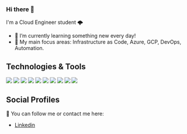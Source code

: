 <!--
**Selmouni-Abdelilah/Selmouni-Abdelilah** is a ✨ _special_ ✨ repository because its `README.md` (this file) appears on your GitHub profile.

Here are some ideas to get you started:

- 🔭 I’m currently working on ...
- 🌱 I’m currently learning ...
- 👯 I’m looking to collaborate on ...
- 🤔 I’m looking for help with ...
- 💬 Ask me about ...
- 📫 How to reach me: ...
- 😄 Pronouns: ...
- ⚡ Fun fact: ...
-->
### Hi there 👋

I'm a Cloud Engineer student 🌩️

- 🔭 I’m currently learning something new every day!
- 🌱 My main focus areas: Infrastructure as Code, Azure, GCP, DevOps, Automation.

## Technologies & Tools

![](https://img.shields.io/badge/OS-Linux-informational?style=flat-square&logo=linux&logoColor=white&color=007CF0)
![](https://img.shields.io/badge/Tools-Terraform-informational?style=flat-square&logo=terraform&logoColor=white&color=007CF0)
![](https://img.shields.io/badge/Cloud-Azure-informational?style=flat-square&logo=microsoft-azure&logoColor=white&color=007CF0)
![](https://img.shields.io/badge/Tools-Jenkins-informational?style=flat-square&logo=jenkins&logoColor=white&color=007CF0)
![](https://img.shields.io/badge/Tools-GitLabCI-informational?style=flat-square&logo=gitlab&logoColor=white&color=007CF0)
![](https://img.shields.io/badge/Tools-GitHubActions-informational?style=flat-square&logo=github&logoColor=white&color=007CF0)
![](https://img.shields.io/badge/Cloud-AzureDevOps-informational?style=flat-square&logo=azure-devops&logoColor=white&color=007CF0)
![](https://img.shields.io/badge/Tools-Docker-informational?style=flat-square&logo=docker&logoColor=white&color=007CF0)
![](https://img.shields.io/badge/Tools-Kubernetes-informational?style=flat-square&logo=kubernetes&logoColor=white&color=007CF0)
![](https://img.shields.io/badge/Tools-Helm-informational?style=flat-square&logo=helm&logoColor=white&color=007CF0)

## Social Profiles

👋 You can follow me or contact me here:

- [Linkedin](https://www.linkedin.com/in/abdelilah-selmouni-b71b11207/)
